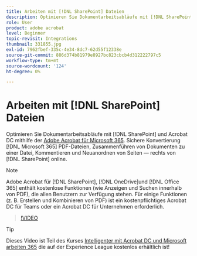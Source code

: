 ```yaml
---
title: Arbeiten mit [!DNL SharePoint] Dateien
description: Optimieren Sie Dokumentarbeitsabläufe mit [!DNL SharePoint] und Acrobat DC mit Adobe Acrobat für [!DNL Microsoft 365]
role: User
product: adobe acrobat
level: Beginner
topic-revisit: Integrations
thumbnail: 331855.jpg
exl-id: 7962fbef-335c-4e34-8dc7-62d55f12338e
source-git-commit: 886d374b81979e8927bc823cbcb4d312222797c5
workflow-type: tm+mt
source-wordcount: '124'
ht-degree: 0%

---
```


# Arbeiten mit [!DNL SharePoint] Dateien

Optimieren Sie Dokumentarbeitsabläufe mit [!DNL SharePoint] und Acrobat DC mithilfe der [Adobe Acrobat für Microsoft 365](https://appsource.microsoft.com/en-us/product/web-apps/adobeinc.adobe-document-cloud-pdf?tab=Overview). Sichere Konvertierung [!DNL Microsoft 365] PDF-Dateien, Zusammenführen von Dokumenten zu einer Datei, Kommentieren und Neuanordnen von Seiten — rechts von [!DNL SharePoint] online.

>[!NOTE]
>
>Adobe Acrobat für [!DNL SharePoint], [!DNL OneDrive]und [!DNL Office 365] enthält kostenlose Funktionen (wie Anzeigen und Suchen innerhalb von PDF), die allen Benutzern zur Verfügung stehen. Für einige Funktionen (z. B. Erstellen und Kombinieren von PDF) ist ein kostenpflichtiges Acrobat DC für Teams oder ein Acrobat DC für Unternehmen erforderlich.

>[!VIDEO](https://video.tv.adobe.com/v/331855?hidetitle=true)

>[!TIP]
>
>Dieses Video ist Teil des Kurses [Intelligenter mit Acrobat DC und Microsoft arbeiten 365](https://experienceleague.adobe.com/?recommended=Acrobat-U-1-2021.microsoft365) die auf der Experience League kostenlos erhältlich ist!
